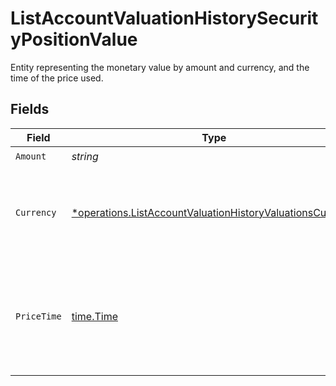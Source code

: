 # ListAccountValuationHistorySecurityPositionValue

Entity representing the monetary value by amount and currency, and the time of the price used.


## Fields

| Field                                                                                                                                                                                                   | Type                                                                                                                                                                                                    | Required                                                                                                                                                                                                | Description                                                                                                                                                                                             |
| ------------------------------------------------------------------------------------------------------------------------------------------------------------------------------------------------------- | ------------------------------------------------------------------------------------------------------------------------------------------------------------------------------------------------------- | ------------------------------------------------------------------------------------------------------------------------------------------------------------------------------------------------------- | ------------------------------------------------------------------------------------------------------------------------------------------------------------------------------------------------------- |
| `Amount`                                                                                                                                                                                                | *string*                                                                                                                                                                                                | :heavy_check_mark:                                                                                                                                                                                      | N/A                                                                                                                                                                                                     |
| `Currency`                                                                                                                                                                                              | [*operations.ListAccountValuationHistoryValuationsCurrency](../../../pkg/models/operations/listaccountvaluationhistoryvaluationscurrency.md)                                                            | :heavy_minus_sign:                                                                                                                                                                                      | Alphabetic three-letter [ISO 4217](https://en.wikipedia.org/wiki/ISO_4217) currency code.<br/>* EUR - Euro                                                                                              |
| `PriceTime`                                                                                                                                                                                             | [time.Time](https://pkg.go.dev/time#Time)                                                                                                                                                               | :heavy_check_mark:                                                                                                                                                                                      | The date and time of the price used for the calculation. [RFC 3339-5](https://datatracker.ietf.org/doc/html/rfc3339#section-5.6), [ISO8601 UTC](https://www.iso.org/iso-8601-date-and-time-format.html) |